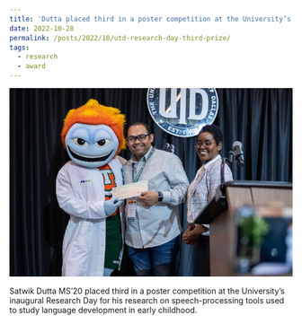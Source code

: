 ```yaml
---
title: 'Dutta placed third in a poster competition at the University’s inaugural Research Day'
date: 2022-10-28
permalink: /posts/2022/10/utd-research-day-third-prize/
tags:
  - research
  - award
---
```


<img src='/images/2022-Research-Day-109.jpeg'>

Satwik Dutta MS’20 placed third in a poster competition at the University’s inaugural Research Day for his research on speech-processing tools used to study language development in early childhood.
